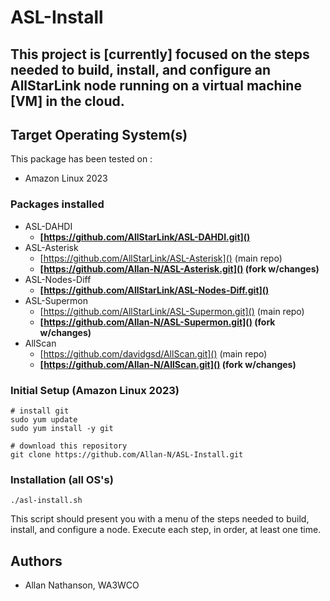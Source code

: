 # ASL-Install

## This project is [currently] focused on the steps needed to build, install, and configure an AllStarLink node running on a virtual machine [VM] in the cloud.

## Target Operating System(s)

This package has been tested on :

* Amazon Linux 2023

### Packages installed

* 	ASL-DAHDI
	* **[https://github.com/AllStarLink/ASL-DAHDI.git]()**
*  ASL-Asterisk
	* [https://github.com/AllStarLink/ASL-Asterisk]() (main repo)
	* **[https://github.com/Allan-N/ASL-Asterisk.git]() (fork w/changes)**
*  ASL-Nodes-Diff
	* **[https://github.com/AllStarLink/ASL-Nodes-Diff.git]()**
*	ASL-Supermon
	* [https://github.com/AllStarLink/ASL-Supermon.git]() (main repo)
	* **[https://github.com/Allan-N/ASL-Supermon.git]() (fork w/changes)**
*	AllScan
	* [https://github.com/davidgsd/AllScan.git]() (main repo)
	* **[https://github.com/Allan-N/AllScan.git]() (fork w/changes)**

### Initial Setup (Amazon Linux 2023)

```
# install git
sudo yum update
sudo yum install -y git

# download this repository
git clone https://github.com/Allan-N/ASL-Install.git
```

### Installation (all OS's)
```
./asl-install.sh
```

This script should present you with a menu of the steps needed to build, install, and configure a node.  Execute each step, in order, at least one time.

## Authors

* Allan Nathanson, WA3WCO




